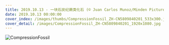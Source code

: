 ```yaml
---
title: 2019.10.13 - 一块石炭纪蕨类化石 (© Juan Carlos Munoz/Minden Pictures)
date: 2019.10.13 00:00:00
cover_index: /images/thumbs/CompressionFossil_ZH-CN5809840201_533x300.jpg
cover_detail: /images/CompressionFossil_ZH-CN5809840201_1920x1080.jpg
---
```


![CompressionFossil](/images/CompressionFossil_ZH-CN5809840201_1920x1080.jpg)
